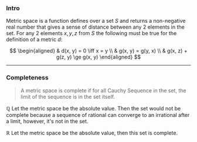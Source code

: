### **Intro**


Metric space is a function defines over a set $S$ and returns a non-negative real number that gives a sense of distance between any 2 elements in the set. For any 2 elements $x, y, z$ from $S$ the following must be true for the definition of a metric $d$: 

$$
\begin{aligned}
    & d(x, y) = 0 \iff x = y
    \\
    & g(x, y) = g(y, x)
    \\
    & g(x, z) + g(z, y) \ge g(x, y)
\end{aligned}
$$


---
### **Completeness**

> A metric space is complete if for all Cauchy Sequence in the set, the limit of the sequence is in the set itself. 

$\mathbb Q$  Let the metric space be the absolute value. Then the set would not be complete because a sequence of rational can converge to an irrational after a limit, however, it's not in the set. 

$\mathbb R$ Let the metric space be the absolute value, then this set is complete. 